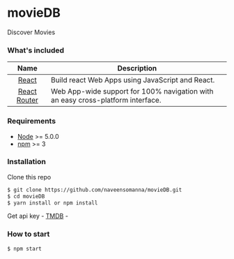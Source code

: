 # movieDB 
Discover Movies 





### What's included
| Name             | Description   |
| :-------------:|--------------|
| [React](http://facebook.github.io/react/releases/16.0/) |  Build react Web Apps using JavaScript and React. |
| [React Router](https://github.com/wix/react-router-navigation) | Web App-wide support for 100%  navigation with an easy cross-platform interface. |


### Requirements
- [Node](https://nodejs.org/) >= 5.0.0
- [npm](https://npmjs.com) >= 3

### Installation

Clone this repo

```sh
$ git clone https://github.com/naveensomanna/movieDB.git
$ cd movieDB
$ yarn install or npm install
```


Get api key -
[TMDB](https://www.themoviedb.org/) -


### How to start
```sh
$ npm start






